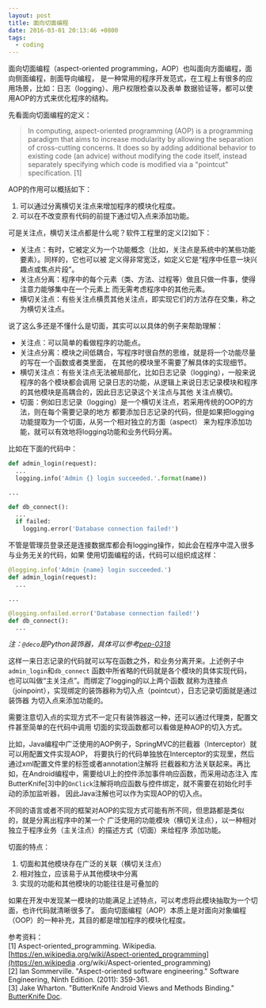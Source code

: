 ```yaml
---
layout: post
title: 面向切面编程
date: 2016-03-01 20:13:46 +0800
tags:
  - coding
---
```


面向切面编程（aspect-oriented programming，AOP）也叫面向方面编程，面向侧面编程，剖面导向编程，
是一种常用的程序开发范式，在工程上有很多的应用场景，比如：日志（logging）、用户权限检查以及表单
数据验证等，都可以使用AOP的方式来优化程序的结构。

先看面向切面编程的定义：

> In computing, aspect-oriented programming (AOP) is a programming paradigm that
aims to increase modularity by allowing the separation of cross-cutting concerns.
> It does so by adding additional behavior to existing code (an advice) without
modifying the code itself, instead separately specifying which code is modified
via a "pointcut" specification. [1]

AOP的作用可以概括如下：

1. 可以通过分离横切关注点来增加程序的模块化程度。
2. 可以在不改变原有代码的前提下通过切入点来添加功能。

可是关注点，横切关注点都是什么呢？软件工程里的定义[2]如下：

* 关注点：有时，它被定义为一个功能概念（比如，关注点是系统中的某些功能要素）。同样的，它也可以被
定义得非常宽泛，如定义它是“程序中任意一块兴趣点或焦点片段”。
* 关注点分离：程序中的每个元素（类、方法、过程等）做且只做一件事，使得注意力能够集中在一个元素上
而无需考虑程序中的其他元素。
* 横切关注点：有些关注点横贯其他关注点，即实现它们的方法存在交集，称之为横切关注点。

说了这么多还是不懂什么是切面，其实可以以具体的例子来帮助理解：

* 关注点：可以简单的看做程序的功能点。
* 关注点分离：模块之间低耦合，写程序时很自然的思维，就是将一个功能尽量的写在一个函数或者类里面，
在其他的模块里不需要了解具体的实现细节。
* 横切关注点：有些关注点无法被局部化，比如日志记录（logging），一般来说程序的各个模块都会调用
记录日志的功能，从逻辑上来说日志记录模块和程序的其他模块是高耦合的，因此日志记录这个关注点与其他
关注点横切。
* 切面：例如日志记录（logging）是一个横切关注点，若采用传统的OOP的方法，则在每个需要记录的地方
都要添加日志记录的代码，但是如果把logging功能提取为一个切面，从另一个相对独立的方面（aspect）
来为程序添加功能，就可以有效地将logging功能和业务代码分离。

比如在下面的代码中：

```python
def admin_login(request):
  ...
  logging.info('Admin {} login succeeded.'.format(name))

...

def db_connect():
  ...
  if failed:
    logging.error('Database connection failed!')
```

不管是管理员登录还是连接数据库都会有logging操作，如此会在程序中混入很多与业务无关的代码，如果
使用切面编程的话，代码可以组织成这样：

```python
@logging.info('Admin {name} login succeeded.')
def admin_login(request):
  ...

...

@logging.onfailed.error('Database connection failed!')
def db_connect():
  ...
```

*注：`@deco`是Python装饰器，具体可以参考[pep-0318](https://www.python.org/dev/peps/pep-0318/)*

这样一来日志记录的代码就可以写在函数之外，和业务分离开来。上述例子中`admin_login`和`db_connect`
函数中所省略的代码就是各个模块的具体实现代码，也可以叫做“主关注点”。而绑定了logging的以上两个函数
就称为连接点（joinpoint），实现绑定的装饰器称为切入点（pointcut），日志记录切面就是通过装饰器
为切入点来添加功能的。

需要注意切入点的实现方式不一定只有装饰器这一种，还可以通过代理类，配置文件甚至简单的在代码中调用
切面的实现函数都可以看做是种AOP的切入方式。

比如，Java编程中广泛使用的AOP例子，SpringMVC的拦截器（Interceptor）就可以用配置文件实现AOP，
将要执行的代码单独放在Interceptor的实现里，然后通过xml配置文件里的标签或者annotation注解将
拦截器和方法关联起来。再比如，在Android编程中，需要给UI上的控件添加事件响应函数，而采用动态注入
库ButterKnife[3]中的`OnClick`注解将响应函数与控件绑定，就不需要在初始化时手动的添加监听器，
因此Java注解也可以作为实现AOP的切入点。

不同的语言或者不同的框架对AOP的实现方式可能有所不同，但思路都是类似的，就是分离出程序中的某一个
广泛使用的功能模块（横切关注点），以一种相对独立于程序业务（主关注点）的描述方式（切面）来给程序
添加功能。

切面的特点：
1. 切面和其他模块存在广泛的关联（横切关注点）
2. 相对独立，应该易于从其他模块中分离
3. 实现的功能和其他模块的功能往往是可叠加的

如果在开发中发现某一模块的功能满足上述特点，可以考虑将此模块抽取为一个切面，也许代码就清晰很多了。
面向切面编程（AOP）本质上是对面向对象编程（OOP）的一种补充，其目的都是增加程序的模块化程度。

参考资料：  
[1] Aspect-oriented_programming. Wikipedia.
[https://en.wikipedia.org/wiki/Aspect-oriented_programming](https://en.wikipedia
.org/wiki/Aspect-oriented_programming)  
[2] Ian Sommerville. "Aspect-oriented software engineering." Software Engineering,
Ninth Edition. (2011): 359-361.  
[3] Jake Wharton. "ButterKnife Android Views and Methods Binding."
[ButterKnife Doc](http://jakewharton.github.io/butterknife/javadoc/).  
